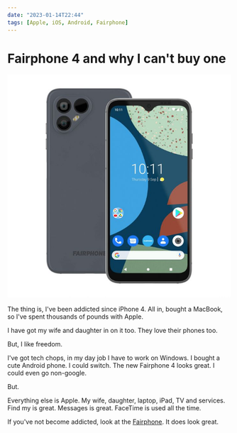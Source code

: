 ```yaml
---
date: "2023-01-14T22:44"
tags: [Apple, iOS, Android, Fairphone]
---
```


# Fairphone 4 and why I can't buy one
<!-- truncate -->

![Fairphone 4 front and back hero photograph.](https://raw.githubusercontent.com/PhilStollery/phils.weblog.lol/master/images/grey-m_3b_backandfront_flat_new_1.jpg)

The thing is, I've been addicted since iPhone 4. All in, bought a MacBook, so I've spent thousands of pounds with Apple. 

I have got my wife and daughter in on it too. They love their phones too.

But, I like freedom. 

I've got tech chops, in my day job I have to work on Windows. I bought a cute Android phone. I could switch. The new Fairphone 4 looks great. I could even go non-google. 

But. 

Everything else is Apple. My wife, daughter, laptop, iPad, TV and services. Find my is great. Messages is great. FaceTime is used all the time. 

If you've not become addicted, look at the [Fairphone](https://shop.fairphone.com/en/buy-fairphone-4#tech-specs). It does look great. 

